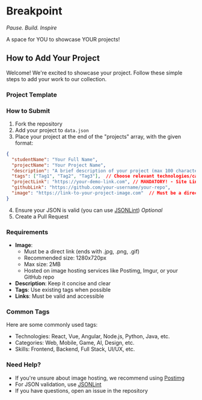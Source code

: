 # Breakpoint
*Pause. Build. Inspire*

A space for YOU to showcase YOUR projects!

## How to Add Your Project
Welcome! We're excited to showcase your project. Follow these simple steps to add your work to our collection.

### Project Template

### How to Submit
1. Fork the repository
2. Add your project to `data.json`
3. Place your project at the end of the "projects" array, with the given format:
```json
{
  "studentName": "Your Full Name",
  "projectName": "Your Project Name",
  "description": "A brief description of your project (max 100 characters)",
  "tags": ["Tag1", "Tag2", "Tag3"],  // Choose relevant technologies/categories
  "projectLink": "https://your-demo-link.com", // MANDATORY! - Site Link or Github (if any)
  "githubLink": "https://github.com/your-username/your-repo",
  "image": "https://link-to-your-project-image.com"  // Must be a direct image link
}
```
4. Ensure your JSON is valid (you can use [JSONLint](https://jsonlint.com/))  *Optional*
5. Create a Pull Request

### Requirements
- **Image**:
  - Must be a direct link (ends with .jpg, .png, .gif)
  - Recommended size: 1280x720px
  - Max size: 2MB
  - Hosted on image hosting services like Postimg, Imgur, or your GitHub repo
- **Description**: Keep it concise and clear
- **Tags**: Use existing tags when possible
- **Links**: Must be valid and accessible


### Common Tags
Here are some commonly used tags:
- Technologies: React, Vue, Angular, Node.js, Python, Java, etc.
- Categories: Web, Mobile, Game, AI, Design, etc.
- Skills: Frontend, Backend, Full Stack, UI/UX, etc.

### Need Help?
- If you're unsure about image hosting, we recommend using [Postimg](https://postimages.org/)
- For JSON validation, use [JSONLint](https://jsonlint.com/)
- If you have questions, open an issue in the repository
